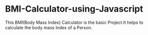 # BMI-Calculator-using-Javascript
This BMI(Body Mass Index) Calculator is the basic Project.It helps to calculate the body mass Index of a Person.
